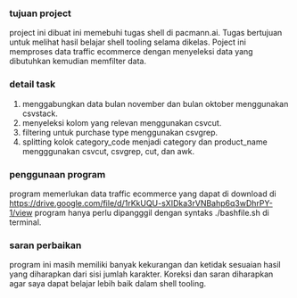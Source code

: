 ### tujuan project

project ini dibuat ini memebuhi tugas shell di pacmann.ai. Tugas bertujuan untuk melihat hasil belajar shell tooling selama dikelas. Poject ini memproses data traffic ecommerce dengan menyeleksi data yang dibutuhkan kemudian memfilter data.

### detail task
1. menggabungkan data bulan november dan bulan oktober menggunakan csvstack.
2. menyeleksi kolom yang relevan menggunakan csvcut.
3. filtering untuk purchase type menggunakan csvgrep.
4. splitting kolok category_code menjadi category dan product_name mengggunakan csvcut, csvgrep, cut, dan awk.

### penggunaan program
program memerlukan data traffic ecommerce yang dapat di download di https://drive.google.com/file/d/1rKkUQU-sXIDka3rVNBahp6q3wDhrPY-1/view program hanya perlu dipangggil dengan syntaks ./bashfile.sh di terminal.

### saran perbaikan
program ini masih memiliki banyak kekurangan dan ketidak sesuaian hasil yang diharapkan dari sisi jumlah karakter. Koreksi dan saran diharapkan agar saya dapat belajar lebih baik dalam shell tooling.
